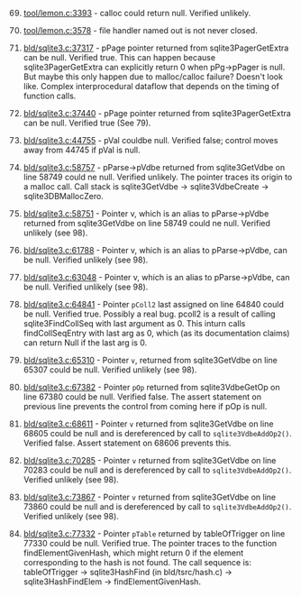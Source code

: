 69. [tool/lemon.c:3393](https://github.com/pguttula/InferAFL/blob/master/sqlite-version-3.6.10/tool/lemon.c#L3393) - calloc could return null. Verified unlikely.

70. [tool/lemon.c:3578](https://github.com/pguttula/InferAFL/blob/master/sqlite-version-3.6.10/tool/lemon.c#L3578) - file handler named out is not never closed.

79. [bld/sqlite3.c:37317](https://github.com/pguttula/InferAFL/blob/master/sqlite-version-3.6.10/bld/sqlite3.c#L37317) - pPage pointer returned from sqlite3PagerGetExtra can
be null. Verified true. This can happen because sqlite3PagerGetExtra can
explicitly return 0 when pPg-\>pPager is null. But maybe this only happen due to
malloc/calloc failure? Doesn't look like. Complex interprocedural dataflow that
depends on the timing of function calls.

81. [bld/sqlite3.c:37440](https://github.com/pguttula/InferAFL/blob/master/sqlite-version-3.6.10/bld/sqlite3.c#L37440) - pPage pointer returned from sqlite3PagerGetExtra can
be null. Verified true (See 79).

82. [bld/sqlite3.c:44755](https://github.com/pguttula/InferAFL/blob/master/sqlite-version-3.6.10/bld/sqlite3.c#L44755) - pVal couldbe null. Verified false; control moves away
from 44745 if pVal is null.

98. [bld/sqlite3.c:58757](https://github.com/pguttula/InferAFL/blob/master/sqlite-version-3.6.10/bld/sqlite3.c#L58757) - pParse-\>pVdbe returned from sqlite3GetVdbe on line
58749 could ne null. Verified unlikely. The pointer traces its origin to a malloc
call. Call stack is sqlite3GetVdbe -> sqlite3VdbeCreate -> sqlite3DBMallocZero.

99. [bld/sqlite3.c:58751](https://github.com/pguttula/InferAFL/blob/master/sqlite-version-3.6.10/bld/sqlite3.c#L58751) - Pointer v, which is an alias to pParse-\>pVdbe
returned from sqlite3GetVdbe on line 58749 could ne null. Verified unlikely (see 98).

101. [bld/sqlite3.c:61788](https://github.com/pguttula/InferAFL/blob/master/sqlite-version-3.6.10/bld/sqlite3.c#L61788) - Pointer v, which is an alias to pParse-\>pVdbe, can
be null. Verified unlikely (see 98).

102. [bld/sqlite3.c:63048](https://github.com/pguttula/InferAFL/blob/master/sqlite-version-3.6.10/bld/sqlite3.c#L63048) - Pointer v, which is an alias to pParse-\>pVdbe, can
be null. Verified unlikely (see 98).

103. [bld/sqlite3.c:64841](https://github.com/pguttula/InferAFL/blob/master/sqlite-version-3.6.10/bld/sqlite3.c#L64841) - Pointer `pColl2` last assigned on line 64840 could
be null. Verified true. Possibly a real bug. pcoll2 is a result of calling
sqlite3FindCollSeq with last argument as 0. This inturn calls
findCollSeqEntry with last arg as 0, which (as its documentation
claims) can return Null if the last arg is 0.

104. [bld/sqlite3.c:65310](https://github.com/pguttula/InferAFL/blob/master/sqlite-version-3.6.10/bld/sqlite3.c#L65310) - Pointer `v`, returned from sqlite3GetVdbe
on line 65307 could be null. Verified unlikely (see 98).

105. [bld/sqlite3.c:67382](https://github.com/pguttula/InferAFL/blob/master/sqlite-version-3.6.10/bld/sqlite3.c#L67382) - Pointer `pOp` returned from sqlite3VdbeGetOp on line
67380 could be null. Verified false. The assert statement on previous line
prevents the control from coming here if pOp is null.

109. [bld/sqlite3.c:68611](https://github.com/pguttula/InferAFL/blob/master/sqlite-version-3.6.10/bld/sqlite3.c#L68611) - Pointer `v` returned from sqlite3GetVdbe on line
68605 could be null and is dereferenced by call to `sqlite3VdbeAddOp2()`.
Verified false. Assert statement on 68606 prevents this.

110. [bld/sqlite3.c:70285](https://github.com/pguttula/InferAFL/blob/master/sqlite-version-3.6.10/bld/sqlite3.c#L70285) - Pointer `v` returned from sqlite3GetVdbe on line 70283
could be null and is dereferenced by call to `sqlite3VdbeAddOp2()`. Verified
unlikely (see 98).

114. [bld/sqlite3.c:73867](https://github.com/pguttula/InferAFL/blob/master/sqlite-version-3.6.10/bld/sqlite3.c#L73867) - Pointer `v` returned from sqlite3GetVdbe on
line 73860 could be null and is dereferenced by call to
`sqlite3VdbeAddOp2()`. Verified unlikely (see 98).

116. [bld/sqlite3.c:77332](https://github.com/pguttula/InferAFL/blob/master/sqlite-version-3.6.10/bld/sqlite3.c#L77332) - Pointer `pTable` returned by tableOfTrigger on line
77330 could be null.  Verified true. The pointer traces to the
function findElementGivenHash, which might return 0 if the element
corresponding to the hash is not found. The call sequence is:
tableOfTrigger -> sqlite3HashFind (in bld/tsrc/hash.c) ->
sqlite3HashFindElem -> findElementGivenHash.

